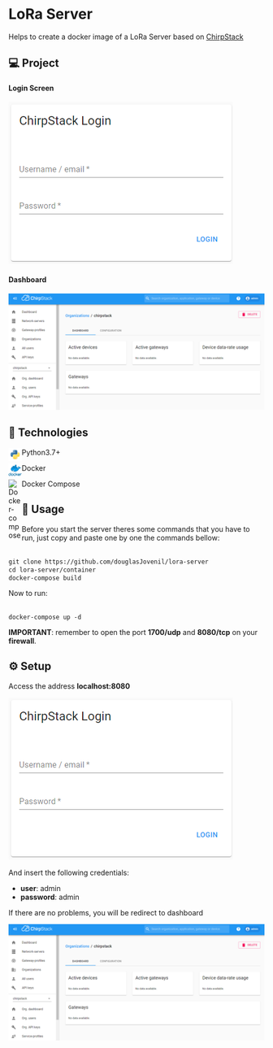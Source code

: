 # LoRa Server

Helps to create a docker image of a LoRa Server based on [ChirpStack](https://www.chirpstack.io/)

## 💻 Project

#### Login Screen

![Login Screen](docs/images/00_login_screen.png)

#### Dashboard

![Dashboard](docs/images/01_dashboard.png)

## 🚀 Technologies

<img align="left" alt="Python" width="26px" src="https://raw.githubusercontent.com/github/explore/80688e429a7d4ef2fca1e82350fe8e3517d3494d/topics/python/python.png" /> Python3.7+

<img align="left" alt="Docker" width="26px" src="https://raw.githubusercontent.com/github/explore/80688e429a7d4ef2fca1e82350fe8e3517d3494d/topics/docker/docker.png" /> Docker

<img align="left" alt="Docker-compose" width="26px" src="https://cdn.rancher.com/wp-content/uploads/2016/04/20182217/compose.png"/> Docker Compose

## 🏃 Usage

Before you start the server theres some commands that you have to run, just copy and paste one by one the commands bellow:

``` 

git clone https://github.com/douglasJovenil/lora-server
cd lora-server/container
docker-compose build
```

Now to run:

``` 

docker-compose up -d
```

**IMPORTANT**: remember to open the port **1700/udp** and **8080/tcp** on your **firewall**.

## ⚙️ Setup

Access the address **localhost:8080**

![Login Screen](docs/images/00_login_screen.png)

And insert the following credentials:

* **user**: admin
* **password**: admin

If there are no problems, you will be redirect to dashboard

![Dashboard](docs/images/01_dashboard.png)
